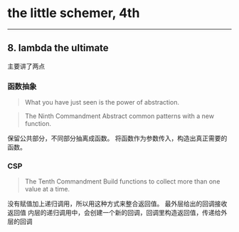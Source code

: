 # the little schemer, 4th

---

## 8. lambda the ultimate

主要讲了两点

### 函数抽象

> What you have just seen is the power of abstraction.

> The Ninth Commandment
> Abstract common patterns with a new function.

保留公共部分，不同部分抽离成函数。
将函数作为参数传入，构造出真正需要的函数。

### CSP

> The Tenth Commandment
> Build functions to collect more than one value at a time.

没有赋值加上递归调用，所以用这种方式来整合返回值。
最外层给出的回调接收返回值
内层的递归调用中，会创建一个新的回调，回调里构造返回值，传递给外层的回调
